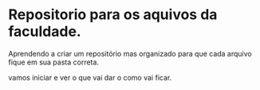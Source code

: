 # Repositorio para os aquivos da faculdade.

Aprendendo a criar um repositório mas organizado para que cada arquivo fique em sua pasta correta.

vamos iniciar e ver o que vai dar o como vai ficar.
